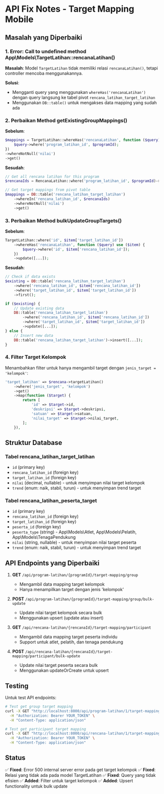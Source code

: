 # API Fix Notes - Target Mapping Mobile

## Masalah yang Diperbaiki

### 1. Error: Call to undefined method App\Models\TargetLatihan::rencanaLatihan()

**Masalah**: Model `TargetLatihan` tidak memiliki relasi `rencanaLatihan()`, tetapi controller mencoba menggunakannya.

**Solusi**: 
- Mengganti query yang menggunakan `whereHas('rencanaLatihan')` dengan query langsung ke tabel pivot `rencana_latihan_target_latihan`
- Menggunakan `DB::table()` untuk mengakses data mapping yang sudah ada

### 2. Perbaikan Method getExistingGroupMappings()

**Sebelum**:
```php
$mappings = TargetLatihan::whereHas('rencanaLatihan', function ($query) use ($programId) {
    $query->where('program_latihan_id', $programId);
})
->whereNotNull('nilai')
->get()
```

**Sesudah**:
```php
// Get all rencana latihan for this program
$rencanaIds = RencanaLatihan::where('program_latihan_id', $programId)->pluck('id');

// Get target mappings from pivot table
$mappings = DB::table('rencana_latihan_target_latihan')
    ->whereIn('rencana_latihan_id', $rencanaIds)
    ->whereNotNull('nilai')
    ->get()
```

### 3. Perbaikan Method bulkUpdateGroupTargets()

**Sebelum**:
```php
TargetLatihan::where('id', $item['target_latihan_id'])
    ->whereHas('rencanaLatihan', function ($query) use ($item) {
        $query->where('id', $item['rencana_latihan_id']);
    })
    ->update([...]);
```

**Sesudah**:
```php
// Check if data exists
$existing = DB::table('rencana_latihan_target_latihan')
    ->where('rencana_latihan_id', $item['rencana_latihan_id'])
    ->where('target_latihan_id', $item['target_latihan_id'])
    ->first();

if ($existing) {
    // Update existing data
    DB::table('rencana_latihan_target_latihan')
        ->where('rencana_latihan_id', $item['rencana_latihan_id'])
        ->where('target_latihan_id', $item['target_latihan_id'])
        ->update([...]);
} else {
    // Insert new data
    DB::table('rencana_latihan_target_latihan')->insert([...]);
}
```

### 4. Filter Target Kelompok

Menambahkan filter untuk hanya mengambil target dengan `jenis_target = 'kelompok'`:

```php
'target_latihan' => $rencana->targetLatihan()
    ->where('jenis_target', 'kelompok')
    ->get()
    ->map(function ($target) {
        return [
            'id' => $target->id,
            'deskripsi' => $target->deskripsi,
            'satuan' => $target->satuan,
            'nilai_target' => $target->nilai_target,
        ];
    }),
```

## Struktur Database

### Tabel rencana_latihan_target_latihan
- `id` (primary key)
- `rencana_latihan_id` (foreign key)
- `target_latihan_id` (foreign key)
- `nilai` (decimal, nullable) - untuk menyimpan nilai target kelompok
- `trend` (enum: naik, stabil, turun) - untuk menyimpan trend target

### Tabel rencana_latihan_peserta_target
- `id` (primary key)
- `rencana_latihan_id` (foreign key)
- `target_latihan_id` (foreign key)
- `peserta_id` (foreign key)
- `peserta_type` (string) - App\Models\Atlet, App\Models\Pelatih, App\Models\TenagaPendukung
- `nilai` (string, nullable) - untuk menyimpan nilai target peserta
- `trend` (enum: naik, stabil, turun) - untuk menyimpan trend target

## API Endpoints yang Diperbaiki

1. **GET** `/api/program-latihan/{programId}/target-mapping/group`
   - Mengambil data mapping target kelompok
   - Hanya menampilkan target dengan jenis 'kelompok'

2. **POST** `/api/program-latihan/{programId}/target-mapping/group/bulk-update`
   - Update nilai target kelompok secara bulk
   - Menggunakan upsert (update atau insert)

3. **GET** `/api/rencana-latihan/{rencanaId}/target-mapping/participant`
   - Mengambil data mapping target peserta individu
   - Support untuk atlet, pelatih, dan tenaga pendukung

4. **POST** `/api/rencana-latihan/{rencanaId}/target-mapping/participant/bulk-update`
   - Update nilai target peserta secara bulk
   - Menggunakan updateOrCreate untuk upsert

## Testing

Untuk test API endpoints:

```bash
# Test get group target mapping
curl -X GET "http://localhost:8000/api/program-latihan/1/target-mapping/group" \
  -H "Authorization: Bearer YOUR_TOKEN" \
  -H "Content-Type: application/json"

# Test get participant target mapping
curl -X GET "http://localhost:8000/api/rencana-latihan/1/target-mapping/participant?jenis_peserta=atlet" \
  -H "Authorization: Bearer YOUR_TOKEN" \
  -H "Content-Type: application/json"
```

## Status

✅ **Fixed**: Error 500 internal server error pada get target kelompok
✅ **Fixed**: Relasi yang tidak ada pada model TargetLatihan
✅ **Fixed**: Query yang tidak efisien
✅ **Added**: Filter untuk target kelompok
✅ **Added**: Upsert functionality untuk bulk update
